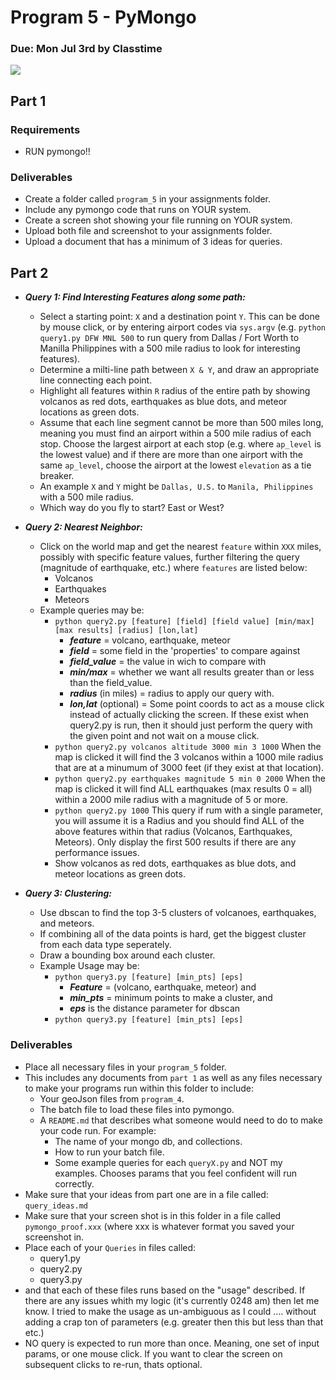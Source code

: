 Program 5 - PyMongo
=========

### Due: Mon Jul 3rd by Classtime

![](https://d3vv6lp55qjaqc.cloudfront.net/items/3f2W3H0N2h3H11402t3a/1024x512_cropped.png) 

## Part 1

### Requirements
- RUN pymongo!!

### Deliverables
- Create a folder called `program_5` in your assignments folder.
- Include any pymongo code that runs on YOUR system.
- Create a screen shot showing your file running on YOUR system.
- Upload both file and screenshot to your assignments folder. 
- Upload a document that has a minimum of 3 ideas for queries.

## Part 2

- ***Query 1: Find Interesting Features along some path:***
    - Select a starting point: `X` and a destination point `Y`. This can be done by mouse click, or by entering airport codes via `sys.argv` (e.g. `python query1.py DFW MNL 500` to run query from Dallas / Fort Worth to Manilla Philippines with a 500 mile radius to look for interesting features).
    - Determine a milti-line path between `X & Y`, and draw an appropriate line connecting each point.
    - Highlight all features within `R` radius of the entire path by showing volcanos as red dots, earthquakes as blue dots, and meteor locations as green dots.
    - Assume that each line segment cannot be more than 500 miles long, meaning you must find an airport within a 500 mile radius of each stop. Choose the largest airport at each stop (e.g. where `ap_level` is the lowest value) and if there are more than one airport with the same `ap_level`, choose the airport at the lowest `elevation` as a tie breaker.
    - An example `X` and `Y` might be `Dallas, U.S.` to `Manila, Philippines` with a 500 mile radius.
    - Which way do you fly to start? East or West?
    
    
- ***Query 2: Nearest Neighbor:*** 
    - Click on the world map and get the nearest `feature` within `XXX` miles, possibly with specific feature values, further filtering the query (magnitude of earthquake, etc.) where `features` are listed below:
        - Volcanos 
        - Earthquakes 
        - Meteors
    - Example queries may be:
        - `python query2.py [feature] [field] [field value] [min/max] [max results] [radius] [lon,lat]`
            - ***feature*** = volcano, earthquake, meteor
            - ***field*** = some field in the 'properties' to compare against
            - ***field_value*** = the value in wich to compare with
            - ***min/max*** = whether we want all results greater than or less than the field_value.
            - ***radius*** (in miles) = radius to apply our query with.
            - ***lon,lat*** (optional) = Some point coords to act as a mouse click instead of actually clicking the screen. If these exist when query2.py is run, then it should just perform the query with the given point and not wait on a mouse click.
        - `python query2.py volcanos altitude 3000 min 3 1000` When the map is clicked it will find the 3 volcanos within a 1000 mile radius that are at a minumum of 3000 feet (if they exist at that location).
        - `python query2.py earthquakes magnitude 5 min 0 2000` When the map is clicked it will find ALL earthquakes (max results 0 = all) within a 2000 mile radius with a magnitude of 5 or more. 
        - `python query2.py 1000` This query if rum with a single parameter, you will assume it is a Radius and you should find ALL of the above features within that radius (Volcanos, Earthquakes, Meteors). Only display the first 500 results if there are any performance issues. 
        - Show volcanos as red dots, earthquakes as blue dots, and meteor locations as green dots.
        
- ***Query 3: Clustering:***
    - Use dbscan to find the top 3-5 clusters of volcanoes, earthquakes, and meteors. 
    - If combining all of the data points is hard, get the biggest cluster from each data type seperately.
    - Draw a bounding box around each cluster.
    - Example Usage may be:
        - `python query3.py [feature] [min_pts] [eps]` 
            - ***Feature*** = (volcano, earthquake, meteor) and 
            - ***min_pts*** = minimum points to make a cluster, and 
            - ***eps*** is the distance parameter for dbscan
        - `python query3.py [feature] [min_pts] [eps]`
  
    
### Deliverables
- Place all necessary files in your `program_5` folder.
- This includes any documents from `part 1` as well as any files necessary to make your programs run within this folder to include:
    - Your geoJson files from `program_4`.
    - The batch file to load these files into pymongo.
    - A `README.md` that describes what someone would need to do to make your code run. For example:
        - The name of your mongo db, and collections.
        - How to run your batch file.
        - Some example queries for each `queryX.py` and NOT my examples. Chooses params that you feel confident will run correctly.
- Make sure that your ideas from part one are in a file called: `query_ideas.md` 
- Make sure that your screen shot is in this folder in a file called `pymongo_proof.xxx` (where xxx is whatever format you saved your screenshot in.
- Place each of your `Queries` in files called:
    - query1.py
    - query2.py
    - query3.py
- and that each of these files runs based on the "usage" described. If there are any issues whith my logic (it's currently 0248 am) then let me know. I tried to make the usage as un-ambiguous as I could .... without adding a crap ton of parameters (e.g. greater then this but less than that etc.)
- NO query is expected to run more than once. Meaning, one set of input params, or one mouse click. If you want to clear the screen on subsequent clicks to re-run, thats optional.


